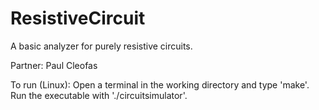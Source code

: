 # ResistiveCircuit
A basic analyzer for purely resistive circuits.

Partner: Paul Cleofas

To run (Linux):
Open a terminal in the working directory and type 'make'.
Run the executable with './circuitsimulator'.
